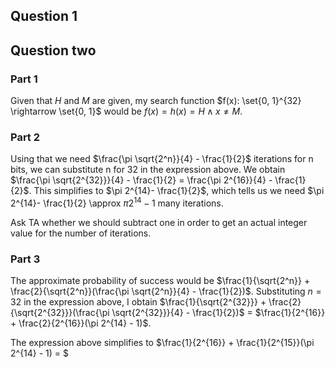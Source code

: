 ## Question 1

## Question two

### Part 1

Given that $H$ and $M$ are given, my search function $f(x): \set{0, 1}^{32} \rightarrow \set{0, 1}$ would 
be $f(x) = h(x) = H \land x \neq M$.

### Part 2
Using that we need $\frac{\pi \sqrt{2^n}}{4} - \frac{1}{2}$ iterations for n bits, we can 
substitute n for 32 in the expression above. We obtain $\frac{\pi \sqrt{2^{32}}}{4} - \frac{1}{2} = \frac{\pi 2^{16}}{4} - \frac{1}{2}$. 
This simplifies to $\pi 2^{14}- \frac{1}{2}$, which tells us we need $\pi 2^{14}- \frac{1}{2} \approx $\pi 2^{14} - 1$ many iterations.

Ask TA whether we should subtract one in order to get an actual integer value for the number of iterations.

### Part 3

The approximate probability of success would be $\frac{1}{\sqrt{2^n}} + \frac{2}{\sqrt{2^n}}(\frac{\pi \sqrt{2^n}}{4} - \frac{1}{2})$. 
Substituting $n = 32$ in the expression above, I obtain $\frac{1}{\sqrt{2^{32}}} + \frac{2}{\sqrt{2^{32}}}(\frac{\pi \sqrt{2^{32}}}{4} - \frac{1}{2})$
= $\frac{1}{2^{16}} + \frac{2}{2^{16}}(\pi 2^{14} - 1)$.

The expression above simplifies to $\frac{1}{2^{16}} + \frac{1}{2^{15}}(\pi 2^{14} - 1) = $